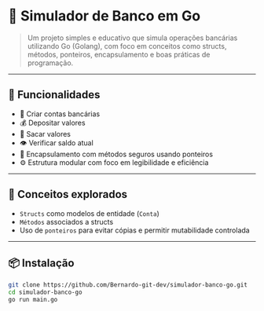 # 🏦 Simulador de Banco em Go

> Um projeto simples e educativo que simula operações bancárias utilizando Go (Golang), com foco em conceitos como structs, métodos, ponteiros, encapsulamento e boas práticas de programação.

---

## 🚀 Funcionalidades

- 📂 Criar contas bancárias
- 💰 Depositar valores
- 💸 Sacar valores
- 👁️ Verificar saldo atual
- 🔐 Encapsulamento com métodos seguros usando ponteiros
- ⚙️ Estrutura modular com foco em legibilidade e eficiência

---

## 🧠 Conceitos explorados

- `Structs` como modelos de entidade (`Conta`)
- `Métodos` associados a structs
- Uso de `ponteiros` para evitar cópias e permitir mutabilidade controlada

---

## 📦 Instalação

```bash
git clone https://github.com/Bernardo-git-dev/simulador-banco-go.git
cd simulador-banco-go
go run main.go
